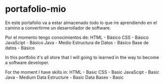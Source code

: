 # portafolio-mio
En este portafolio va a estar almacenado todo lo que ire aprendiendo en el camino a convertirme un desarrollador de software.

Por el momento tengo conocimientos de:
HTML - Básico
CSS - Básico
JavaScipt - Básico
Java - Medio
Estructura de Datos - Básico
Base de datos - Básico

In this portfolio it's all store that I will going to learned in the way to become a software developer.

For the moment I have skills in:
HTML - Basic
CSS - Basic
JavaScipt - Basic
Java - Medium
Data Estructure - Basic
Data Bases - Basic
